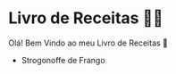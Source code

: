 # Livro de Receitas :man_cook: 

Olá! Bem Vindo ao meu Livro de Receitas	:wave: 

- Strogonoffe de Frango